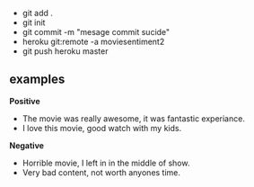 - git add .
- git init
- git commit -m "mesage commit sucide"
- heroku git:remote -a moviesentiment2
- git push heroku master



## examples
**Positive** 
 - The movie was really awesome, it was fantastic experiance.
 - I love this movie, good watch with my kids.

**Negative**
- Horrible movie, I left in in the middle of show.
- Very bad content, not worth anyones time.